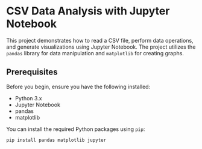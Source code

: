 # CSV Data Analysis with Jupyter Notebook

This project demonstrates how to read a CSV file, perform data operations, and generate visualizations using Jupyter Notebook. The project utilizes the `pandas` library for data manipulation and `matplotlib` for creating graphs.

## Prerequisites

Before you begin, ensure you have the following installed:

- Python 3.x
- Jupyter Notebook
- pandas
- matplotlib

You can install the required Python packages using `pip`:

```sh
pip install pandas matplotlib jupyter
